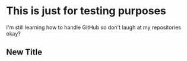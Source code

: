 # This is  just for testing purposes
I'm still learning how to handle GitHub so don't laugh at my repositories okay?

## New Title
